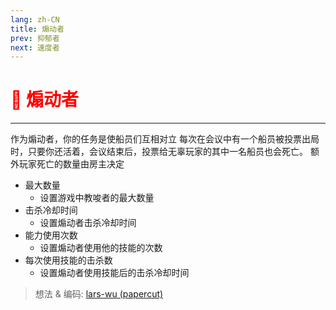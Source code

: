 ```yaml
---
lang: zh-CN
title: 煽动者
prev: 抑郁者
next: 速度者
---
```


# <font color=red>🤬 <b>煽动者</b></font> <Badge text="Killing" type="tip" vertical="middle"/>

***

作为煽动者，你的任务是使船员们互相对立 每次在会议中有一个船员被投票出局时，只要你还活着，会议结束后，投票给无辜玩家的其中一名船员也会死亡。 额外玩家死亡的数量由房主决定

- 最大数量
  - 设置游戏中教唆者的最大数量
- 击杀冷却时间
  - 设置煽动者击杀冷却时间
- 能力使用次数
  - 设置煽动者使用他的技能的次数
- 每次使用技能的击杀数
  - 设置煽动者使用技能后的击杀冷却时间

> 想法 & 编码: [lars-wu (papercut)](https://github.com/lars-wu)
